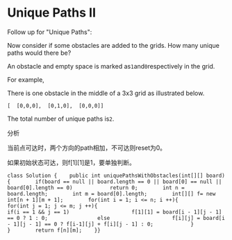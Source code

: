 # Unique Paths II

Follow up for "Unique Paths":

Now consider if some obstacles are added to the grids. How many unique paths would there be?

An obstacle and empty space is marked as`1`and`0`respectively in the grid.

For example,

There is one obstacle in the middle of a 3x3 grid as illustrated below.

```text
[  [0,0,0],  [0,1,0],  [0,0,0]]
```

The total number of unique paths is`2`.

分析

当前点可达时，两个方向的path相加，不可达则reset为0。

如果初始状态可达，则f\[1\]\[1\]是1，要单独判断。

```text
class Solution {    public int uniquePathsWithObstacles(int[][] board) {        if(board == null || board.length == 0 || board[0] == null || board[0].length == 0)            return 0;        int n = board.length;        int m = board[0].length;        int[][] f= new int[n + 1][m + 1];        for(int i = 1; i <= n; i ++){                           for(int j = 1; j <= m; j ++){                                            if(i == 1 && j == 1)                    f[1][1] = board[i - 1][j - 1] == 0 ? 1 : 0;                else                    f[i][j] = board[i - 1][j - 1] == 0 ? f[i-1][j] + f[i][j - 1] : 0;            }                    }        return f[n][m];    }}
```

